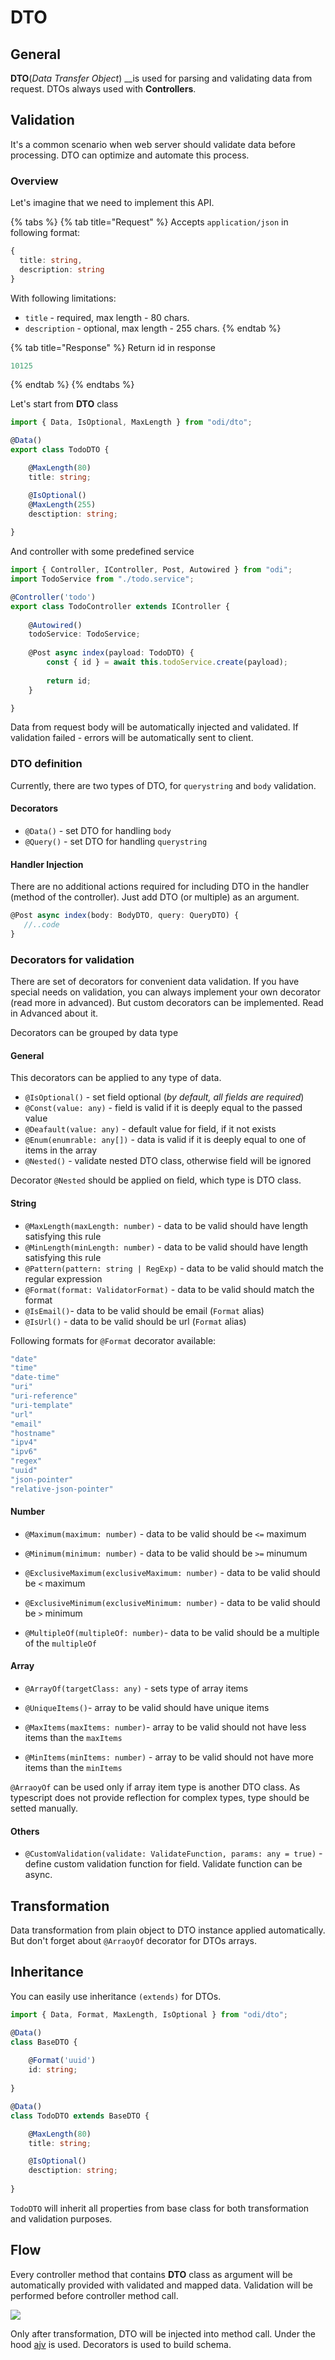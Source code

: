 # DTO

## General

**DTO**\(_Data Transfer Object_\) __is used for parsing and validating data from request. DTOs always used with **Controllers**.

## Validation

It's a common scenario when web server should validate data before processing. DTO can optimize and automate this process.

### Overview

Let's imagine that we need to implement this API.

{% tabs %}
{% tab title="Request" %}
Accepts `application/json` in following format:

```typescript
{
  title: string,
  description: string
}
```

With following limitations:

* `title` - required, max length - 80 chars. 
* `description` - optional, max length - 255 chars.
{% endtab %}

{% tab title="Response" %}
Return id in response

```typescript
10125
```
{% endtab %}
{% endtabs %}

Let's start from **DTO** class

```typescript
import { Data, IsOptional, MaxLength } from "odi/dto";

@Data()
export class TodoDTO {

    @MaxLength(80)
    title: string;

    @IsOptional()
    @MaxLength(255)
    desctiption: string;
    
}
```

And controller with some predefined service

```typescript
import { Controller, IController, Post, Autowired } from "odi";
import TodoService from "./todo.service";

@Controller('todo')
export class TodoController extends IController {
    
    @Autowired()
    todoService: TodoService;   
         
    @Post async index(payload: TodoDTO) {
        const { id } = await this.todoService.create(payload);
                
        return id;
    }

}
```

Data from request body will be automatically injected and validated. If validation failed - errors will be automatically sent to client.

### DTO definition

Currently, there are two types of DTO, for `querystring` and `body` validation.

#### Decorators

* `@Data()` - set DTO for handling `body` 
* `@Query()` - set DTO for handling `querystring`

#### Handler Injection

There are no additional actions required for including DTO in the handler \(method of the controller\). Just add DTO  \(or multiple\) as an argument.

```typescript
@Post async index(body: BodyDTO, query: QueryDTO) {
   //..code
}
```

### Decorators for validation

There are set of decorators for convenient data validation. If you have special needs on validation, you can always implement your own decorator \(read more in advanced\). But custom decorators can be implemented. Read in Advanced about it.

Decorators can be grouped by data type

#### General

This decorators can be applied to any type of data.

* `@IsOptional()` - set field optional \(_by default, all fields are required_\) 
* `@Const(value: any)` - field is valid if it is deeply equal to the passed value 
* `@Deafault(value: any)` - default value for field, if it not exists 
* `@Enum(enumrable: any[])` - data is valid if it is deeply equal to one of items in the array 
* `@Nested()` - validate nested DTO class, otherwise field will be ignored 

Decorator `@Nested` should be applied on field, which type is DTO class.

#### String

* `@MaxLength(maxLength: number)` - data to be valid should have length satisfying this rule 
* `@MinLength(minLength: number)` - data to be valid should have length satisfying this rule 
* `@Pattern(pattern: string | RegExp)` - data to be valid should match the regular expression 
* `@Format(format: ValidatorFormat)` - data to be valid should match the format 
* `@IsEmail()`- data to be valid should be email \(`Format` alias\) 
* `@IsUrl()` - data to be valid should be url \(`Format` alias\)

Following formats for `@Format` decorator available:

```typescript
"date"
"time"
"date-time"
"uri"
"uri-reference"
"uri-template"
"url"
"email"
"hostname"
"ipv4"
"ipv6"
"regex"
"uuid"
"json-pointer"
"relative-json-pointer"
```

#### Number

* `@Maximum(maximum: number)` -  data to be valid should be `<=` maximum 
* `@Minimum(minimum: number)` -  data to be valid should be `>=` minumum 
* `@ExclusiveMaximum(exclusiveMaximum: number)` -  data to be valid should be `<` maximum

* `@ExclusiveMinimum(exclusiveMinimum: number)` -  data to be valid should be `>` minimum 
* `@MultipleOf(multipleOf: number)`-  data to be valid should be a multiple of the `multipleOf` 

#### Array

* `@ArrayOf(targetClass: any)` -  sets type of array items 
* `@UniqueItems()`- array to be valid should have unique items 
* `@MaxItems(maxItems: number)`-  array to be valid should not have less items than the `maxItems`

* `@MinItems(minItems: number)` - array to be valid should not have more items than the `minItems`

`@ArraoyOf` can be used only if array item type is another DTO class. As typescript does not provide reflection for complex types, type should be setted manually.

#### Others

* `@CustomValidation(validate: ValidateFunction, params: any = true)` - define custom validation function for field. Validate function can be async.

## Transformation

Data transformation from plain object to DTO instance applied automatically. But don't forget about `@ArraoyOf` decorator for DTOs arrays.

## Inheritance

You can easily use inheritance `(extends)` for DTOs.

```typescript
import { Data, Format, MaxLength, IsOptional } from "odi/dto";

@Data()
class BaseDTO {
    
    @Format('uuid')
    id: string;
    
}

@Data()
class TodoDTO extends BaseDTO {

    @MaxLength(80)
    title: string;

    @IsOptional()
    desctiption: string;
        
}
```

`TodoDTO` will inherit all properties from base class for both transformation and validation purposes.

## Flow

Every controller method that contains **DTO** class as argument will be automatically provided with validated and mapped data. Validation will be performed before controller method call.

![](../.gitbook/assets/untitled-diagram-2.png)

Only after transformation, DTO will be injected into method call. Under the hood [ajv](https://ajv.js.org) is used. Decorators is used to build schema.



